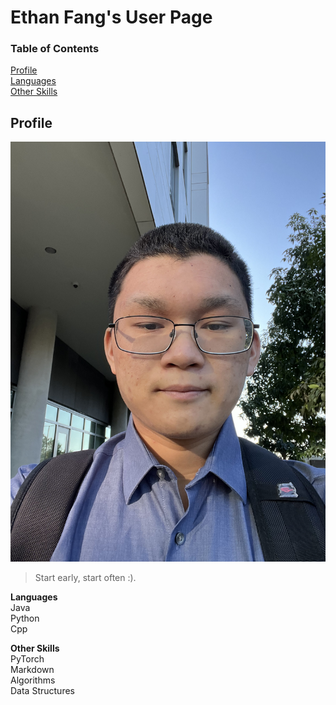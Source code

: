 # Ethan Fang's User Page

### Table of Contents
[Profile](https://github.com/efang5/CSE-110/blob/main/index.md#profile)  
[Languages](https://github.com/efang5/CSE-110/blob/main/index.md#languages)  
[Other Skills](https://github.com/efang5/CSE-110/blob/main/index.md#other-skills)

## Profile
![Picture of Ethan Fang](https://github.com/efang5/CSE-110/blob/main/IMG_4748.jpg)

> Start early, start often :).

**Languages**  
Java  
Python  
Cpp

**Other Skills**  
PyTorch  
Markdown  
Algorithms  
Data Structures
